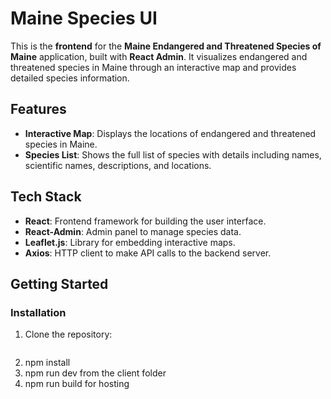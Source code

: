 # Maine Species UI

This is the **frontend** for the **Maine Endangered and Threatened Species of Maine** application, built with **React Admin**. It visualizes endangered and threatened species in Maine through an interactive map and provides detailed species information.

## Features
- **Interactive Map**: Displays the locations of endangered and threatened species in Maine.
- **Species List**: Shows the full list of species with details including names, scientific names, descriptions, and locations.


## Tech Stack
- **React**: Frontend framework for building the user interface.
- **React-Admin**: Admin panel to manage species data.
- **Leaflet.js**: Library for embedding interactive maps.
- **Axios**: HTTP client to make API calls to the backend server.

## Getting Started

### Installation
1. Clone the repository:
   ```bash
2. npm install
3. npm run dev from the client folder
4. npm run build for hosting
